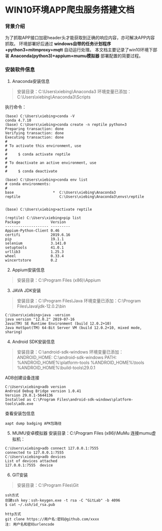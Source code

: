 # WIN10环境APP爬虫服务搭建文档

### 背景介绍
为了抓取APP接口加密header头才能获取到正确的响应内容，亦可解决APP内容抓取。
环境部署好后通过 **windows自带的任务计划程序+python3+mitmproxy+mqtt** 自动运行处理。
本文档主要记录了win10环境下部署 **Anaconda(python3)+appium+mumu模拟器** 部署配置的简要过程。

### 安装软件信息
1. Anaconda安装信息
>安装目录：C:\Users\xiebing\Anaconda3
环境变量已添加：C:\Users\xiebing\Anaconda3\Scripts

执行命令：
```
(base) C:\Users\xiebing>conda -V
conda 4.7.10
(base) C:\Users\xiebing>conda create -n reptile python=3
Preparing transaction: done
Verifying transaction: done
Executing transaction: done
#
# To activate this environment, use
#
#     $ conda activate reptile
#
# To deactivate an active environment, use
#
#     $ conda deactivate

(base) C:\Users\xiebing>conda env list
# conda environments:
#
base                  *  C:\Users\xiebing\Anaconda3
reptile                  C:\Users\xiebing\Anaconda3\envs\reptile


(base) C:\Users\xiebing>activate reptile

(reptile) C:\Users\xiebing>pip list
Package              Version
-------------------- ---------
Appium-Python-Client 0.46
certifi              2019.6.16
pip                  19.1.1
selenium             3.141.0
setuptools           41.0.1
urllib3              1.25.3
wheel                0.33.4
wincertstore         0.2
```

2. Appium安装信息
> 安装目录：C:\Program Files (x86)\Appium

3. JAVA JDK安装
> 安装目录：C:\Program Files\Java
环境变量已添加：C:\Program Files\Java\jdk-12.0.2\bin

```
C:\Users\xiebing>java -version
java version "12.0.2" 2019-07-16
Java(TM) SE Runtime Environment (build 12.0.2+10)
Java HotSpot(TM) 64-Bit Server VM (build 12.0.2+10, mixed mode, sharing)
```

4. Android SDK安装信息
> 安装目录：C:\android-sdk-windows
环境变量已添加：
ANDROID_HOME:
C:\android-sdk-windows
PATH:
%ANDROID_HOME%\platform-tools
%ANDROID_HOME%\tools
%ANDROID_HOME%\build-tools\29.0.1

ADB创建设备连接

```
C:\Users\xiebing>adb version
Android Debug Bridge version 1.0.41
Version 29.0.1-5644136
Installed as C:\Program Files\android-sdk-windows\platform-tools\adb.exe
```

查看安装包信息
```
aapt dump badging APK包路径
```

5. MUMU安卓模拟器
安装目录：C:\Program Files (x86)\MuMu
连接mumu虚拟机：
```
C:\Users\xiebing>adb connect 127.0.0.1:7555
connected to 127.0.0.1:7555
C:\Users\xiebing>adb devices
List of devices attached
127.0.0.1:7555  device
```

6. GIT安装
> 安装目录：C:\Program Files\Git

```
ssh方式
创建ssh key：ssh-keygen.exe -t rsa -C "GitLab" -b 4096
$ cat ~/.ssh/id_rsa.pub

http方式
git clone https://用户名:密码@github.com/xxxx
注: 用户名和密码urlencode 

```
